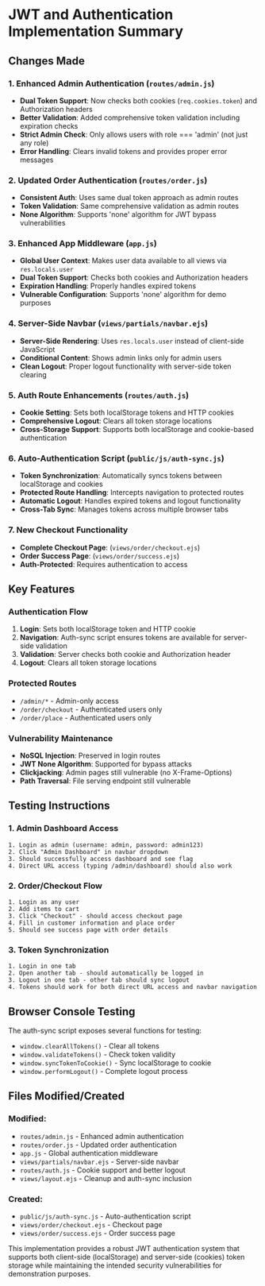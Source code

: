 # JWT and Authentication Implementation Summary

## Changes Made

### 1. Enhanced Admin Authentication (`routes/admin.js`)
- **Dual Token Support**: Now checks both cookies (`req.cookies.token`) and Authorization headers
- **Better Validation**: Added comprehensive token validation including expiration checks
- **Strict Admin Check**: Only allows users with role === 'admin' (not just any role)
- **Error Handling**: Clears invalid tokens and provides proper error messages

### 2. Updated Order Authentication (`routes/order.js`)
- **Consistent Auth**: Uses same dual token approach as admin routes
- **Token Validation**: Same comprehensive validation as admin routes
- **None Algorithm**: Supports 'none' algorithm for JWT bypass vulnerabilities

### 3. Enhanced App Middleware (`app.js`)
- **Global User Context**: Makes user data available to all views via `res.locals.user`
- **Dual Token Support**: Checks both cookies and Authorization headers
- **Expiration Handling**: Properly handles expired tokens
- **Vulnerable Configuration**: Supports 'none' algorithm for demo purposes

### 4. Server-Side Navbar (`views/partials/navbar.ejs`)
- **Server-Side Rendering**: Uses `res.locals.user` instead of client-side JavaScript
- **Conditional Content**: Shows admin links only for admin users
- **Clean Logout**: Proper logout functionality with server-side token clearing

### 5. Auth Route Enhancements (`routes/auth.js`)
- **Cookie Setting**: Sets both localStorage tokens and HTTP cookies
- **Comprehensive Logout**: Clears all token storage locations
- **Cross-Storage Support**: Supports both localStorage and cookie-based authentication

### 6. Auto-Authentication Script (`public/js/auth-sync.js`)
- **Token Synchronization**: Automatically syncs tokens between localStorage and cookies
- **Protected Route Handling**: Intercepts navigation to protected routes
- **Automatic Logout**: Handles expired tokens and logout functionality
- **Cross-Tab Sync**: Manages tokens across multiple browser tabs

### 7. New Checkout Functionality
- **Complete Checkout Page**: (`views/order/checkout.ejs`)
- **Order Success Page**: (`views/order/success.ejs`)
- **Auth-Protected**: Requires authentication to access

## Key Features

### Authentication Flow
1. **Login**: Sets both localStorage token and HTTP cookie
2. **Navigation**: Auth-sync script ensures tokens are available for server-side validation
3. **Validation**: Server checks both cookie and Authorization header
4. **Logout**: Clears all token storage locations

### Protected Routes
- `/admin/*` - Admin-only access
- `/order/checkout` - Authenticated users only
- `/order/place` - Authenticated users only

### Vulnerability Maintenance
- **NoSQL Injection**: Preserved in login routes
- **JWT None Algorithm**: Supported for bypass attacks
- **Clickjacking**: Admin pages still vulnerable (no X-Frame-Options)
- **Path Traversal**: File serving endpoint still vulnerable

## Testing Instructions

### 1. Admin Dashboard Access
```
1. Login as admin (username: admin, password: admin123)
2. Click "Admin Dashboard" in navbar dropdown
3. Should successfully access dashboard and see flag
4. Direct URL access (typing /admin/dashboard) should also work
```

### 2. Order/Checkout Flow
```
1. Login as any user
2. Add items to cart
3. Click "Checkout" - should access checkout page
4. Fill in customer information and place order
5. Should see success page with order details
```

### 3. Token Synchronization
```
1. Login in one tab
2. Open another tab - should automatically be logged in
3. Logout in one tab - other tab should sync logout
4. Tokens should work for both direct URL access and navbar navigation
```

## Browser Console Testing

The auth-sync script exposes several functions for testing:
- `window.clearAllTokens()` - Clear all tokens
- `window.validateTokens()` - Check token validity
- `window.syncTokenToCookie()` - Sync localStorage to cookie
- `window.performLogout()` - Complete logout process

## Files Modified/Created

### Modified:
- `routes/admin.js` - Enhanced admin authentication
- `routes/order.js` - Updated order authentication
- `app.js` - Global authentication middleware
- `views/partials/navbar.ejs` - Server-side navbar
- `routes/auth.js` - Cookie support and better logout
- `views/layout.ejs` - Cleanup and auth-sync inclusion

### Created:
- `public/js/auth-sync.js` - Auto-authentication script
- `views/order/checkout.ejs` - Checkout page
- `views/order/success.ejs` - Order success page

This implementation provides a robust JWT authentication system that supports both client-side (localStorage) and server-side (cookies) token storage while maintaining the intended security vulnerabilities for demonstration purposes.